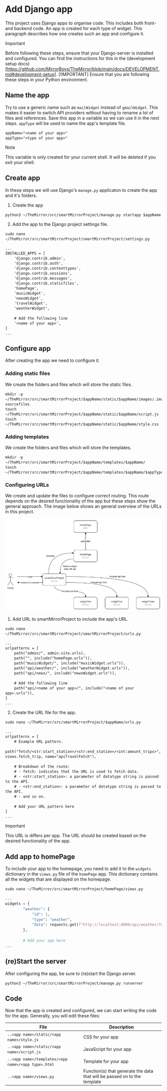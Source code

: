 # Add Django app
This project uses Django apps to organise code. This includes both front- and backend code. An app is created for each type of widget. This paragraph describes how one creates such an app and configure it.

>[!IMPORTANT]
> Before following these steps, ensure that your Django-server is installed and configured. You can find the instructions for this in the (development setup docs)[https://github.com/MirrorBoys/TheMirror/blob/main/docs/DEVELOPMENT.md#development-setup].
>[!IMPORTANT]
> Ensure that you are following these steps in your Python environment.

## Name the app
Try to use a generic name such as `mailWidget` instead of `gmailWidget`. This makes it easier to switch API providers without having to rename a lot of files and references. Save this app in a variable so we can use it in the next steps. `appType` will be used to name the app's template file.
```shell
appName="<name of your app>"
appType="<type of your app>"
```
>[!NOTE]
> This variable is only created for your current shell. It will be deleted if you exit your shell.

## Create app
In these steps we will use Django's `manage.py` applicaton to create the app and it's folders.

1. Create the app
```shell
python3 ~/TheMirror/src/smartMirrorProject/manage.py startapp $appName
```
2. Add the app to the Django project settings file.
```shell
sudo nano ~/TheMirror/src/smartMirrorProject/smartMirrorProject/settings.py
```

```shell
...
INSTALLED_APPS = [
    'django.contrib.admin',
    'django.contrib.auth',
    'django.contrib.contenttypes',
    'django.contrib.sessions',
    'django.contrib.messages',
    'django.contrib.staticfiles',
    'homePage',
    'musicWidget',
    'newsWidget',
    'travelWidget',
    'weatherWidget',

    # Add the following line
    '<name of your app>',
]
...
```

## Configure app
After creating the app we need to configure it.

### Adding static files
We create the folders and files which will store the static files.
```shell
mkdir -p ~/TheMirror/src/smartMirrorProject/$appName/static/$appName/images/.image-sourcefiles
touch ~/TheMirror/src/smartMirrorProject/$appName/static/$appName/script.js
touch ~/TheMirror/src/smartMirrorProject/$appName/static/$appName/style.css
```

### Adding templates
We create the folders and files which will store the templates.
```shell
mkdir -p ~/TheMirror/src/smartMirrorProject/$appName/templates/$appName/
touch ~/TheMirror/src/smartMirrorProject/$appName/templates/$appName/$appType.html
```

### Configuring URLs
We create and update the files to configure correct routing. This route depends on the desired functionality of the app but these steps show the general approach. The image below shows an general overview of the URLs in this project.

![overview of al URL's](./img/ADD-APP.md/urls-overview.drawio.png)

1. Add URL to smartMirrorProject to include the app's URL.
```shell
sudo nano ~/TheMirror/src/smartMirrorProject/smartMirrorProject/urls.py
```
```shell
...
urlpatterns = [
    path("admin/", admin.site.urls),
    path("", include("homePage.urls")),
    path("musicWidget/", include("musicWidget.urls")),
    path("api/weather/", include("weatherWidget.urls")),
    path("api/news/", include("newsWidget.urls")),

    # Add the following line
    path("api/<name of your app>/", include("<name of your app>.urls")),
]
...
```

2. Create the URL file for the app.
````shell
sudo nano ~/TheMirror/src/smartMirrorProject/$appName/urls.py
````
```shell
...
urlpatterns = [
    # Example URL pattern.
    path("fetch/<str:start_station>/<str:end_station>/<int:amount_trips>", views.fetch_trip, name="apiTravelFetch"),

    # Breakdown of the route:
    # - fetch: indicates that the URL is used to fetch data.
    # - <str:start_station>: a parameter of datatype string is passed to the API.
    # - <str:end_station>: a parameter of datatype string is passed to the API.
    # - and so on.

    # Add your URL pattern here
]
...
```
>[!IMPORTANT]
> This URL is differs per app. The URL should be created based on the desired functionality of the app.

## Add app to homePage
To include your app to the homepage, you need to add it to the `widgets` dictionary in the `views.py` file of the `homePage` app. This dictionary contains all the widgets that are displayed on the homepage.
```shell
sudo nano ~/TheMirror/src/smartMirrorProject/homePage/views.py
```

```python
...
widgets = {
        "weather": {
            "id": 1,
            "type": "weather",
            "data": requests.get(f"http://localhost:8000/api/weather/fetch/{WEATHER_NUMBER_OF_DAYS}", timeout=API_TIMEOUT).json(),
        },

        # Add your app here
...
```

## (re)Start the server
After configuring the app, be sure to (re)start the Django server.
```shell
python3 ~/TheMirror/src/smartMirrorProject/manage.py runserver
```	

## Code
Now that the app is created and configured, we can start writing the code for the app. Generally, you will edit these files:

| File | Description |
|------|-------------|
| `..<app name>/static/<app name>/style.js` | CSS for your app |
| `..<app name>/static/<app name>/script.js` | JavaScript for your app |
| `..<app name>/templates/<app name>/<app type>.html` | Template for your app |
| `..<app name>/views.py` | Function(s) that generate the data that will be passed on to the template |